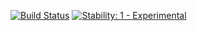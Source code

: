 [![Build Status](https://secure.travis-ci.org/avh4/im.js.svg)](http://travis-ci.org/avh4/im.js)
[![Stability: 1 - Experimental](http://img.shields.io/badge/stability-experimental-orange.svg)](http://nodejs.org/api/documentation.html#documentation_stability_index)

